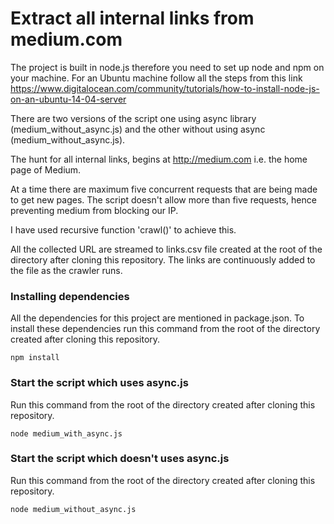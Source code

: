 # Extract all internal links from medium.com

  The project is built in node.js therefore you need to set up node and npm on your machine.
  For an Ubuntu machine follow all the steps from this link https://www.digitalocean.com/community/tutorials/how-to-install-node-js-on-an-ubuntu-14-04-server


  There are two versions of the script one using async library (medium_without_async.js) and the other without using async (medium_without_async.js).


  The hunt for all internal links, begins at http://medium.com i.e. the home page of Medium.


  At a time there are maximum five concurrent requests that are being made to get new pages.
  The script doesn't allow more than five requests, hence preventing medium from blocking our IP.

  I have used recursive function 'crawl()' to achieve this.


  All the collected URL are streamed to links.csv file created at the root of the directory after cloning this repository. The links are continuously added to the file as the crawler runs.

### Installing dependencies
  All the dependencies for this project are mentioned in package.json. To install these dependencies run this command from the root of the directory created after cloning this repository.

`npm install`

### Start the script which uses async.js
Run this command from the root of the directory created after cloning this repository.

`node medium_with_async.js`

### Start the script which doesn't uses async.js
Run this command from the root of the directory created after cloning this repository.

`node medium_without_async.js`
